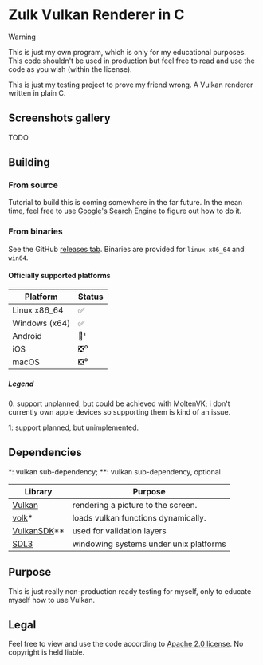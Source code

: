 # Zulk Vulkan Renderer in C

> [!WARNING]
> This is just my own program, which is only for my educational purposes. This code shouldn't be used in production but feel free to read and use the code as you wish (within the license).

This is just my testing project to prove my friend wrong. A Vulkan renderer written in plain C.

## Screenshots gallery

TODO.

## Building

### From source

Tutorial to build this is coming somewhere in the far future. In the mean time, feel free to use [Google's Search Engine](https://google.com) to figure out how to do it.

### From binaries

See the GitHub [releases tab](https://github.com/qaxl/vk_renderer/releases). Binaries are provided for `linux-x86_64` and `win64`.

#### Officially supported platforms

| Platform     | Status |
| ------------ | ------ |
| Linux x86_64 | ✅     |
| Windows (x64)| ✅     |
| Android      | 🚧¹    |
| iOS          | ❎⁰    |
| macOS        | ❎⁰    |

##### Legend

0: support unplanned, but could be achieved with MoltenVK; i don't currently own apple devices so supporting them is kind of an issue.

1: support planned, but unimplemented.

## Dependencies

*: vulkan sub-dependency;
**: vulkan sub-dependency, optional

| Library                                            | Purpose                                  |
| -------                                            | -------                                  |
| [Vulkan](https://www.vulkan.org/)                  | rendering a picture to the screen.       |
| [volk](https://github.com/zeux/volk)*              | loads vulkan functions dynamically.      |
| [VulkanSDK](https://www.lunarg.com/vulkan-sdk/)**  | used for validation layers               |
| [SDL3](https://github.com/libsdl-org/SDL)          | windowing systems under unix platforms   |

## Purpose

This is just really non-production ready testing for myself, only to educate myself how to use Vulkan.

## Legal

Feel free to view and use the code according to [Apache 2.0 license](https://www.tldrlegal.com/license/apache-license-2-0-apache-2-0). No copyright is held liable.
